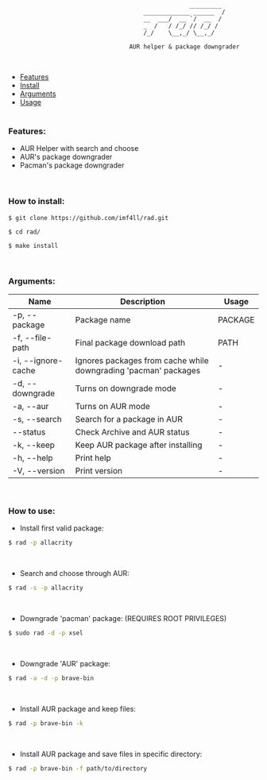 ```ls
                                                   _________
                                      _____________ ______  /
                                      __  ___/  __ `/  __  / 
                                      _  /   / /_/ // /_/ /  
                                      /_/    \__,_/ \__,_/

                                  AUR helper & package downgrader
```

<br/>

- [Features](#features) <br/>
- [Install](#how-to-install) <br/>
- [Arguments](#arguments) <br/>
- [Usage](#how-to-use) <br/><br/>

### Features:
- AUR Helper with search and choose
- AUR's package downgrader
- Pacman's package downgrader

<br/>

### How to install:
```
$ git clone https://github.com/imf4ll/rad.git

$ cd rad/

$ make install
```

<br/>

### Arguments:
| Name | Description | Usage |
|------|-------------|-------|
| -p, --package | Package name | PACKAGE |
| -f, --file-path | Final package download path | PATH |
| -i, --ignore-cache | Ignores packages from cache while downgrading 'pacman' packages | - |
| -d, --downgrade | Turns on downgrade mode | - |
| -a, --aur | Turns on AUR mode | - |
| -s, --search | Search for a package in AUR | - |
| --status | Check Archive and AUR status | - |
| -k, --keep | Keep AUR package after installing | - |
| -h, --help | Print help | - |
| -V, --version | Print version | - |

<br/>

### How to use:
- Install first valid package:
```bash
$ rad -p allacrity
```

<br/>

- Search and choose through AUR:
```bash
$ rad -s -p allacrity
```

<br/>

- Downgrade 'pacman' package: (REQUIRES ROOT PRIVILEGES)
```bash
$ sudo rad -d -p xsel
```

<br/>

- Downgrade 'AUR' package:
```sh
$ rad -a -d -p brave-bin
```

<br/>

- Install AUR package and keep files:
```sh
$ rad -p brave-bin -k
```

<br/>

- Install AUR package and save files in specific directory:
```sh
$ rad -p brave-bin -f path/to/directory
```

<br/>
